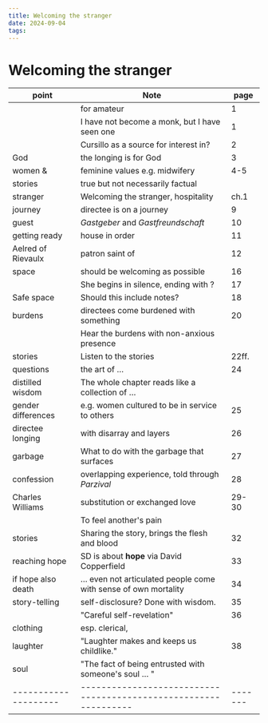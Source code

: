 ```yaml
---
title: Welcoming the stranger
date: 2024-09-04
tags: 
---
```

# Welcoming the stranger
| point              | Note                                                           | page  |
|--------------------|----------------------------------------------------------------|-------|
|                    | for amateur                                                    | 1     |
|                    | I have not become a monk, but I have seen one                  | 1     |
|                    | Cursillo as a source for interest in?                          | 2     |
| God                | the longing is for God                                         | 3     |
| women &            | feminine values e.g. midwifery                                 | 4-5   |
| stories            | true but not necessarily factual                               |       |
| stranger           | Welcoming the stranger, hospitality                            | ch.1  |
| journey            | directee is on a journey                                       | 9     |
| guest              | *Gastgeber* and *Gastfreundschaft*                             | 10    |
| getting ready      | house in order                                                 | 11    |
| Aelred of Rievaulx | patron saint of                                                | 12    |
| space              | should be welcoming as possible                                | 16    |
|                    | She begins in silence, ending with ?                           | 17    |
| Safe space         | Should this include notes?                                     | 18    |
| burdens            | directees come burdened with something                         | 20    |
|                    | Hear the burdens with non-anxious presence                     |       |
| stories            | Listen to the stories                                          | 22ff. |
| questions          | the art of …                                                   | 24    |
| distilled wisdom   | The whole chapter reads like a collection of …                 |       |
| gender differences | e.g. women cultured to be in service to others                 | 25    |
| directee longing   | with disarray and layers                                       | 26    |
| garbage            | What to do with the garbage that surfaces                      | 27    |
| confession         | overlapping experience, told through *Parzival*                | 28    |
| Charles Williams   | substitution or exchanged love                                 | 29-30 |
|                    | To feel another's pain                                         |       |
| stories            | Sharing the story, brings the flesh and blood                  | 32    |
| reaching hope      | SD is about **hope** via David Copperfield                     | 33    |
| if hope also death | … even not articulated people come with sense of own mortality | 34    |
| story-telling      | self-disclosure? Done with wisdom.                             | 35    |
|                    | "Careful self-revelation"                                      | 36    |
| clothing           | esp. clerical,                                                 |       |
| laughter           | "Laughter makes and keeps us childlike."                       | 38    |
| soul               | "The fact of being entrusted with someone's soul … "           |       |
|--------------------|----------------------------------------------------------------|-------|


